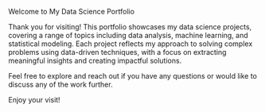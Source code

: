Welcome to My Data Science Portfolio

Thank you for visiting! This portfolio showcases my data science projects, covering a range of topics including data analysis, machine learning, and statistical modeling. Each project reflects my approach to solving complex problems using data-driven techniques, with a focus on extracting meaningful insights and creating impactful solutions.

Feel free to explore and reach out if you have any questions or would like to discuss any of the work further.

Enjoy your visit!


